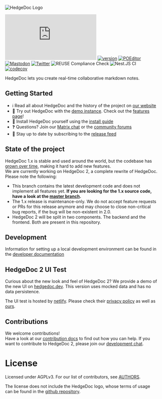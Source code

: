 <!--
SPDX-FileCopyrightText: 2021 The HedgeDoc developers (see AUTHORS file)

SPDX-License-Identifier: CC-BY-SA-4.0
-->

![HedgeDoc Logo](docs/content/images/hedgedoc_logo_black.svg)

[![#HedgeDoc on matrix.org][matrix.org-image]][matrix.org-url]
[![version][github-version-badge]][github-release-page]
[![POEditor][poeditor-image]][poeditor-url]
[![Mastodon][social-mastodon-image]][social-mastodon]
[![Twitter][social-twitter-image]][social-twitter]
![REUSE Compliance Check][reuse-workflow-badge]
![Nest.JS CI][nestjs-workflow-badge]
[![codecov][codecov-badge]][codecov-url]

HedgeDoc lets you create real-time collaborative markdown notes. 

## Getting Started
- ℹ️ Read all about HedgeDoc and the history of the project on [our website](https://hedgedoc.org)
- 🧪 Try out HedgeDoc with the [demo instance][hedgedoc-demo]. Check out the [features page][hedgedoc-demo-features]!
- 💽 Install HedgeDoc yourself using the [install guide](https://docs.hedgedoc.org/setup/getting-started/)
- ❓ Questions? Join our [Matrix chat][matrix.org-url] or the [community forums][hedgedoc-community]
- 💬 Stay up to date by subscribing to the [release feed][github-release-feed]


## State of the project
HedgeDoc 1.x is stable and used around the world, but the codebase has [grown over time](https://hedgedoc.org/history/),
making it hard to add new features.  
We are currently working on HedgeDoc 2, a complete rewrite of HedgeDoc. Please note the following:

- This branch contains the latest development code and does not implement all features yet.
  **If you are looking for the 1.x source code, have a look at the [master branch](https://github.com/hedgedoc/hedgedoc/tree/master).**
- The 1.x release is maintenance-only. We do not accept feature requests or PRs for this release anymore and may choose
  to close non-critical bug reports, if the bug will be non-existent in 2.0.
- HedgeDoc 2 will be split in two components. The backend and the frontend. Both are present in this repository.

## Development
Information for setting up a local development environment can be found in the [developer documentation](./docs/content/dev/getting-started.md)

## HedgeDoc 2 UI Test
Curious about the new look and feel of HedgeDoc 2? We provide a demo of the new UI on [hedgedoc.dev](https://hedgedoc.dev). This
version uses mocked data and has no data persistence.

The UI test is hosted by [netlify](https://netlify.com). Please check
their [privacy policy](https://netlify.com/privacy) as well as [ours](https://hedgedoc.org/privacy-policy).

## Contributions

We welcome contributions!  
Have a look at our [contribution docs](CONTRIBUTING.md) to find out how you can help. If you want to contribute to
HedgeDoc 2, please join our [development chat][matrix.org-dev-url].

# License

Licensed under AGPLv3. For our list of contributors, see [AUTHORS](AUTHORS).

The license does not include the HedgeDoc logo, whose terms of usage can be found in
the [github repository](https://github.com/hedgedoc/hedgedoc-logo).

[matrix.org-image]: https://img.shields.io/matrix/hedgedoc:matrix.org?logo=matrix&server_fqdn=matrix.org

[matrix.org-url]: https://chat.hedgedoc.org

[matrix.org-dev-url]: https://chat.hedgedoc.org/dev

[github-version-badge]: https://img.shields.io/github/release/hedgedoc/hedgedoc.svg

[github-release-page]: https://github.com/hedgedoc/hedgedoc/releases

[github-release-feed]: https://github.com/hedgedoc/hedgedoc/releases.atom

[github-issue-tracker]: https://github.com/hedgedoc/hedgedoc/issues/

[poeditor-image]: https://img.shields.io/badge/POEditor-translate-blue.svg

[poeditor-url]: https://poeditor.com/join/project/1OpGjF2Jir

[hedgedoc-demo]: https://hedgedoc.org/demo/

[hedgedoc-demo-features]: https://demo.hedgedoc.org/features

[hedgedoc-community]: https://community.hedgedoc.org

[hedgedoc-community-calls]: https://community.hedgedoc.org/t/codimd-community-call/19

[social-mastodon]: https://social.hedgedoc.org/mastodon

[social-mastodon-image]: https://img.shields.io/mastodon/follow/109259563190314667?domain=https%3A%2F%2Ffosstodon.org&style=social

[social-twitter]: https://social.hedgedoc.org/twitter

[social-twitter-image]: https://img.shields.io/twitter/follow/HedgeDocOrg?style=social

[reuse-workflow-badge]: https://github.com/hedgedoc/hedgedoc/workflows/REUSE%20Compliance%20Check/badge.svg

[nestjs-workflow-badge]: https://github.com/hedgedoc/hedgedoc/workflows/Nest.JS%20CI/badge.svg

[codecov-badge]: https://codecov.io/gh/hedgedoc/hedgedoc/branch/develop/graph/badge.svg?token=pdaRF4qjNQ

[codecov-url]: https://codecov.io/gh/hedgedoc/hedgedoc
